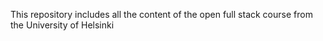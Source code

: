 This repository includes all the content of the open full stack course from the University of Helsinki
